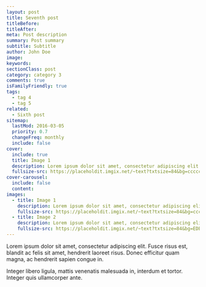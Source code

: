 ```yaml
---
layout: post
title: Seventh post
titleBefore:
titleAfter:
meta: Post description
summary: Post summary
subtitle: Subtitle
author: John Doe
image:
keywords:
sectionClass: post
category: category 3
comments: true
isFamilyFriendly: true
tags:
  - tag 4
  - tag 5
related:
  - Sixth post
sitemap:
  lastMod: 2016-03-05
  priority: 0.7
  changeFreq: monthly
  include: false
cover:
  include: true
  title: Image 1
  description: Lorem ipsum dolor sit amet, consectetur adipiscing elit.
  fullsize-src: https://placeholdit.imgix.net/~text?txtsize=84&bg=cccccc&txt=cover-image-1&w=1653&h=1167
cover-carousel:
  include: false
  content:
images:
  - title: Image 1
    description: Lorem ipsum dolor sit amet, consectetur adipiscing elit.
    fullsize-src: https://placeholdit.imgix.net/~text?txtsize=84&bg=cccccc&txt=image-1&w=1653&h=1167
  - title: Image 2
    description: Lorem ipsum dolor sit amet, consectetur adipiscing elit.
    fullsize-src: https://placeholdit.imgix.net/~text?txtsize=84&bg=EDE4E4&txt=image-1&w=1653&h=1167
---
```


Lorem ipsum dolor sit amet, consectetur adipiscing elit. Fusce risus est, blandit ac felis sit amet, hendrerit laoreet risus. Donec efficitur quam magna, ac hendrerit sapien congue in.

Integer libero ligula, mattis venenatis malesuada in, interdum et tortor. Integer quis ullamcorper ante.
